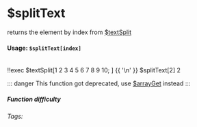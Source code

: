 # $splitText
returns the element by index from [$textSplit](.../textSplit/textSplit.md)

#### Usage: `$splitText[index]`
<br/>
<discord-messages>
	<discord-message :bot="false" role-color="#ffcc9a" author="Member">
        <DiscordMarkdown>
	        !!exec $textSplit[1 2 3 4 5 6 7 8 9 10; ]
            {{ '\n' }}
            $splitText[2]
		</DiscordMarkdown>
	</discord-message>
	<discord-message :bot="true" role-color="#0099ff" author="Custom Command" avatar="https://media.discordapp.net/avatars/725721249652670555/781224f90c3b841ba5b40678e032f74a.webp">
		2
	</discord-message>
</discord-messages>

::: danger
This function got deprecated, use [$arrayGet](./../Array/arrayGet.md) instead 
:::

##### Function difficulty <Badge type="warning" text="Medium" vertical="middle" /> 
###### Tags: <Badge type="tip" text="split text" vertical="middle" /> <Badge type="tip" text="Return value" vertical="middle" />